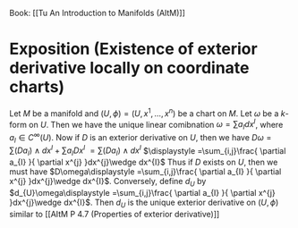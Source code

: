 Book: [[Tu An Introduction to Manifolds (AItM)]]
# Exposition (Existence of exterior derivative locally on coordinate charts)
Let $M$ be a manifold and $(U,\phi)=(U,x^{1},\dots,x^{n})$ be a chart on $M$.
Let $\omega$ be a $k$-form on $U$.
Then we have the unique linear comibnation $\omega=\sum a_{I}dx^{I}$, where $a_{I}\in C^{\infty}(U)$.
Now if $D$ is an exterior derivative on $U$, then we have
$D\omega=\sum(Da_{I})\wedge dx^{I}+\sum a_{I}Dx^{I}$
$=\sum (Da_{I})\wedge dx^{I}$
$\displaystyle =\sum_{i,j}\frac{ \partial a_{I} }{ \partial x^{j} }dx^{j}\wedge dx^{I}$
Thus if $D$ exists on $U$, then we must have $D\omega\displaystyle =\sum_{i,j}\frac{ \partial a_{I} }{ \partial x^{j} }dx^{j}\wedge dx^{I}$.
Conversely, define $d_{U}$ by $d_{U}\omega\displaystyle =\sum_{i,j}\frac{ \partial a_{I} }{ \partial x^{j} }dx^{j}\wedge dx^{I}$.
Then $d_{U}$ is the unique exterior derivative on $(U,\phi)$ similar to [[AItM P 4.7 (Properties of exterior derivative)]]